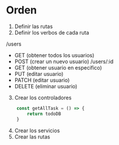 # Orden

1. Definir las rutas
2. Definir los verbos de cada ruta

/users
- GET (obtener todos los usuarios)
- POST (crear un nuevo usuario)
/users/:id
- GET (obtener usuario en especifico)
- PUT (editar usuario)
- PATCH (editar usuario)
- DELETE (eliminar usuario)

3. Crear los controladores
```javascript
    const getAllTask = () => {
        return todoDB
    }
```

4. Crear los servicios
5. Crear las rutas
